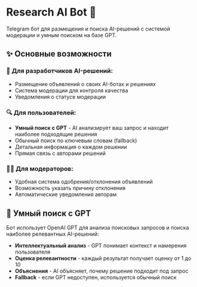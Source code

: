 # Research AI Bot 🤖

Telegram бот для размещения и поиска AI-решений с системой модерации и умным поиском на базе GPT.

## ✨ Основные возможности

### 🚀 Для разработчиков AI-решений:
- Размещение объявлений о своих AI-ботах и решениях
- Система модерации для контроля качества
- Уведомления о статусе модерации

### 🔍 Для пользователей:
- **Умный поиск с GPT** - AI анализирует ваш запрос и находит наиболее подходящие решения
- Обычный поиск по ключевым словам (fallback)
- Детальная информация о каждом решении
- Прямая связь с авторами решений

### 👨‍💼 Для модераторов:
- Удобная система одобрения/отклонения объявлений
- Возможность указать причину отклонения
- Автоматические уведомления авторам

## 🤖 Умный поиск с GPT

Бот использует OpenAI GPT для анализа поисковых запросов и поиска наиболее релевантных AI-решений:

- **Интеллектуальный анализ** - GPT понимает контекст и намерения пользователя
- **Оценка релевантности** - каждый результат получает оценку от 1 до 10
- **Объяснения** - AI объясняет, почему решение подходит под запрос
- **Fallback** - если GPT недоступен, используется обычный поиск


